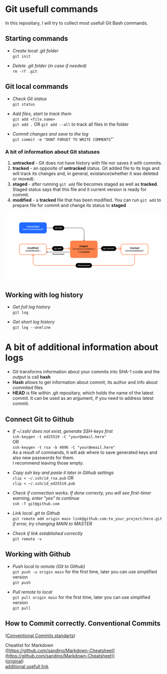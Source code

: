 # Git usefull commands    
In this repositary, I will try to collect most usefull Git Bash commands. 

## Starting commands   
- *Create local .git folder*  
`git init`  

- *Delete .git folder (in case if needed)*  
`rm -rf .git` 


## Git local commands
- *Check Git status*  
`git status`  

- *Add files, start to track them*  
`git add <file.name>`   
`git add .` OR  `git add --all` to track all files in the folder  

- *Commit changes and save to the log*  
`git commit -m "DONT FORGET TO WRITE COMMENTS`"`  


### A bit of information about Git statuses  
1. **untracked** - Git does not have history with file nor saves it with commits.  
2. **tracked** - an opposite of **untracked** status. Git added file to its logs and will track its changes and, in general, existance(whether it was deleted or moved).
3. **staged** - after running `git add` file becomes staged as well as **tracked**. Staged status says that this file and it current version is ready for commit.
4. **modified** - a **tracked** file that has been modified. You can run `git add` to prepare file for commit and change its status to **staged**


![alt-text](https://github.com/DuuuDik/Github_tutorial.-Yandex-Practicum/blob/master/pictures/gits_statuses.png)

## Working with log history   
- *Get full log history*  
`git log` 

- *Get short log history*   
`git log --oneline` 

# A bit of additional information about logs
- Git transforms information about your commits into SHA-1 code and the output is call **hash**  
- **Hash** allows to get information about commit, its author and info about commited files  
- **HEAD** is file within .git repositary, which holds the name of the latest commit. It can be used as an argument, if you need to address latest commit.  

## Connect Git to Github
- *If ~/.ssh/ does not exist, generate SSH-keys first*   
`ssh-keygen -t ed25519 -C "your@email.here"`  
OR  
`ssh-keygen -t rsa -b 4096 -C "your@email.here"`  
As a result of commands, it will ask where to save generated keys and also new passwords for them.  
I recommend leaving those empty.  

- *Copy ssh key and paste it later in Github settings*  
`clip < ~/.ssh/id_rsa.pub`
OR  
`clip < ~/.ssh/id_ed25519.pub`

- *Check if connection works. If done correcty, you will see first-timer warning, enter "yes" to continue*   
`ssh -T git@github.com`  

- *Link local .git to Github*  
`git remote add origin main link@github.com:to_your_project/here.git`  
*if error, try changing MAIN to MASTER*

- *Check if link established correctly*  
`git remote -v`  

## Working with Github
- *Push local to remote (Git to Github)*  
`git push -u origin main` for the first time, later you can use simplified version  
`git push`  

- *Pull remote to local*  
`git pull origin main` for the first time, later you can use simplified version  
`git pull` 

## How to Commit correctly. Conventional Commits
([Conventional Commits standarts](https://www.conventionalcommits.org/ru/v1.0.0-beta.4))


Cheatlist for Markdown  
([https://github.com/sandino/Markdown-Cheatsheet](https://github.com/sandino/Markdown-Cheatsheet))  
([original](https://github.com/adam-p/markdown-here/wiki/Markdown-Cheatsheet))  
[additional usefull link](https://www.markdownguide.org/cheat-sheet/)
